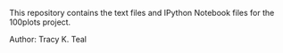 This repository contains the text files and IPython Notebook files for the 
100plots project.

Author: Tracy K. Teal
